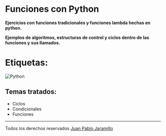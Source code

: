 # Funciones con Python 
**Ejercicios con funciones tradicionales y funciones lambda hechas en python.**

**Ejemplos de algoritmos, estructuras de control y ciclos dentro de las funciones y sus llamados.**
# Etiquetas: 
![Python](https://img.shields.io/badge/python-3670A0?style=for-the-badge&logo=python&logoColor=ffdd54) 
 ## Temas tratados:
 * Ciclos 
 * Condicionales
 * Funciones 
 * *** 
Todos los derechos reservados [Juan Pablo Jaramillo](https://github.com/HotSauce96)
